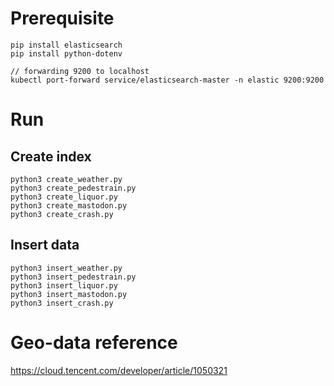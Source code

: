 # Prerequisite

```
pip install elasticsearch
pip install python-dotenv

// forwarding 9200 to localhost
kubectl port-forward service/elasticsearch-master -n elastic 9200:9200
```

# Run

## Create index
```
python3 create_weather.py
python3 create_pedestrain.py
python3 create_liquor.py
python3 create_mastodon.py
python3 create_crash.py
```

## Insert data
```
python3 insert_weather.py
python3 insert_pedestrain.py
python3 insert_liquor.py
python3 insert_mastodon.py
python3 insert_crash.py
```

# Geo-data reference
https://cloud.tencent.com/developer/article/1050321